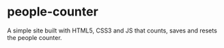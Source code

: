 # people-counter
A simple site built with HTML5, CSS3 and JS that counts, saves and resets the people counter.
